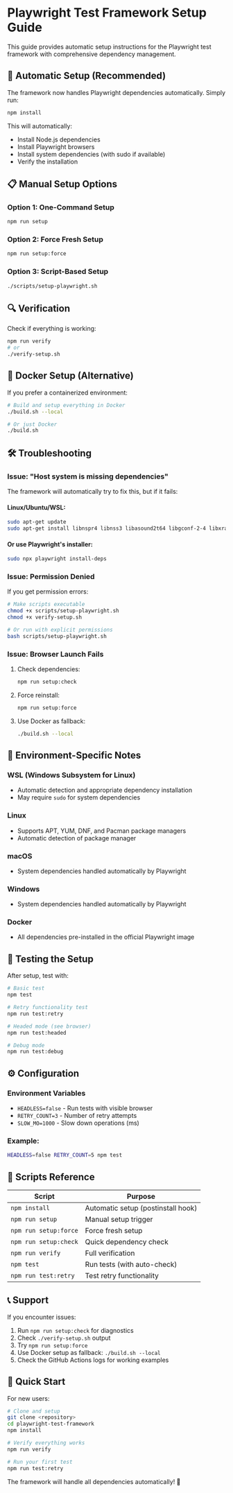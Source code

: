 # Playwright Test Framework Setup Guide

This guide provides automatic setup instructions for the Playwright test framework with comprehensive dependency management.

## 🚀 Automatic Setup (Recommended)

The framework now handles Playwright dependencies automatically. Simply run:

```bash
npm install
```

This will automatically:
- Install Node.js dependencies
- Install Playwright browsers
- Install system dependencies (with sudo if available)
- Verify the installation

## 📋 Manual Setup Options

### Option 1: One-Command Setup
```bash
npm run setup
```

### Option 2: Force Fresh Setup
```bash
npm run setup:force
```

### Option 3: Script-Based Setup
```bash
./scripts/setup-playwright.sh
```

## 🔍 Verification

Check if everything is working:

```bash
npm run verify
# or
./verify-setup.sh
```

## 🐳 Docker Setup (Alternative)

If you prefer a containerized environment:

```bash
# Build and setup everything in Docker
./build.sh --local

# Or just Docker
./build.sh
```

## 🛠️ Troubleshooting

### Issue: "Host system is missing dependencies"

The framework will automatically try to fix this, but if it fails:

#### Linux/Ubuntu/WSL:
```bash
sudo apt-get update
sudo apt-get install libnspr4 libnss3 libasound2t64 libgconf-2-4 libxrandr2 libxcomposite1 libxdamage1 libxi6 libxtst6 libatk1.0-0 libdrm2 libxss1 libgtk-3-0 libgbm1 xvfb
```

#### Or use Playwright's installer:
```bash
sudo npx playwright install-deps
```

### Issue: Permission Denied

If you get permission errors:

```bash
# Make scripts executable
chmod +x scripts/setup-playwright.sh
chmod +x verify-setup.sh

# Or run with explicit permissions
bash scripts/setup-playwright.sh
```

### Issue: Browser Launch Fails

1. Check dependencies:
   ```bash
   npm run setup:check
   ```

2. Force reinstall:
   ```bash
   npm run setup:force
   ```

3. Use Docker as fallback:
   ```bash
   ./build.sh --local
   ```

## 📁 Environment-Specific Notes

### WSL (Windows Subsystem for Linux)
- Automatic detection and appropriate dependency installation
- May require `sudo` for system dependencies

### Linux
- Supports APT, YUM, DNF, and Pacman package managers
- Automatic detection of package manager

### macOS
- System dependencies handled automatically by Playwright

### Windows
- System dependencies handled automatically by Playwright

### Docker
- All dependencies pre-installed in the official Playwright image

## 🧪 Testing the Setup

After setup, test with:

```bash
# Basic test
npm test

# Retry functionality test
npm run test:retry

# Headed mode (see browser)
npm run test:headed

# Debug mode
npm run test:debug
```

## ⚙️ Configuration

### Environment Variables

- `HEADLESS=false` - Run tests with visible browser
- `RETRY_COUNT=3` - Number of retry attempts
- `SLOW_MO=1000` - Slow down operations (ms)

### Example:
```bash
HEADLESS=false RETRY_COUNT=5 npm test
```

## 🔧 Scripts Reference

| Script | Purpose |
|--------|---------|
| `npm install` | Automatic setup (postinstall hook) |
| `npm run setup` | Manual setup trigger |
| `npm run setup:force` | Force fresh setup |
| `npm run setup:check` | Quick dependency check |
| `npm run verify` | Full verification |
| `npm test` | Run tests (with auto-check) |
| `npm run test:retry` | Test retry functionality |

## 📞 Support

If you encounter issues:

1. Run `npm run setup:check` for diagnostics
2. Check `./verify-setup.sh` output
3. Try `npm run setup:force`
4. Use Docker setup as fallback: `./build.sh --local`
5. Check the GitHub Actions logs for working examples

## 🎯 Quick Start

For new users:

```bash
# Clone and setup
git clone <repository>
cd playwright-test-framework
npm install

# Verify everything works
npm run verify

# Run your first test
npm run test:retry
```

The framework will handle all dependencies automatically! 🎉